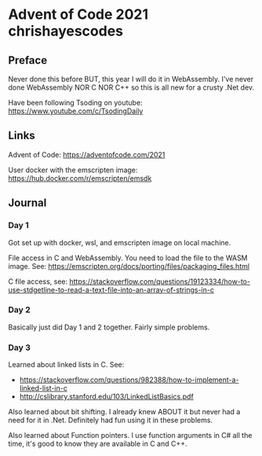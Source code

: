 # Advent of Code 2021 chrishayescodes

## Preface
Never done this before BUT, this year I will do it in WebAssembly.
I've never done WebAssembly NOR C NOR C++ so this is all new for
a crusty .Net dev.

Have been following Tsoding on youtube: https://www.youtube.com/c/TsodingDaily

## Links

Advent of Code: https://adventofcode.com/2021

User docker with the emscripten image: https://hub.docker.com/r/emscripten/emsdk

## Journal
### Day 1
Got set up with docker, wsl, and emscripten image on local machine.

File access in C and WebAssembly. You need to load the file to the WASM image. See: https://emscripten.org/docs/porting/files/packaging_files.html

C file access, see: https://stackoverflow.com/questions/19123334/how-to-use-stdgetline-to-read-a-text-file-into-an-array-of-strings-in-c

### Day 2
Basically just did Day 1 and 2 together. Fairly simple problems.

### Day 3
Learned about linked lists in C. See: 
- https://stackoverflow.com/questions/982388/how-to-implement-a-linked-list-in-c
- http://cslibrary.stanford.edu/103/LinkedListBasics.pdf

Also learned about bit shifting. I already knew ABOUT it but 
never had a need for it in .Net. Definitely had fun using it
in these problems.

Also learned about Function pointers. I use function arguments
in C# all the time, it's good to know they are available in
C and C++.